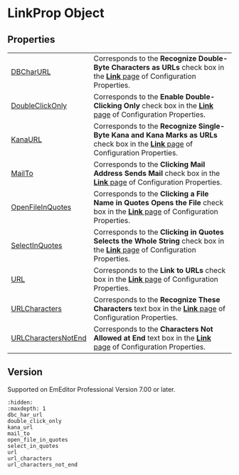 # LinkProp Object

## Properties

|     |     |
| --- | --- |
| [DBCharURL](dbc_har_url) | Corresponds to the **Recognize Double-Byte Characters as URLs** check box in the [**Link** page](../../dlg/properties/link/index) of Configuration Properties. |
| [DoubleClickOnly](double_click_only) | Corresponds to the **Enable Double-Clicking Only** check box in the [**Link** page](../../dlg/properties/link/index) of Configuration Properties. |
| [KanaURL](kana_url) | Corresponds to the **Recognize Single-Byte Kana and Kana Marks as URLs** check box in the [**Link** page](../../dlg/properties/link/index) of Configuration Properties. |
| [MailTo](mail_to) | Corresponds to the **Clicking Mail Address Sends Mail** check box in the [**Link** page](../../dlg/properties/link/index) of Configuration Properties. |
| [OpenFileInQuotes](open_file_in_quotes) | Corresponds to the **Clicking a File Name in Quotes Opens the File** check box in the [**Link** page](../../dlg/properties/link/index) of Configuration Properties. |
| [SelectInQuotes](select_in_quotes) | Corresponds to the **Clicking in Quotes Selects the Whole String** check box in the [**Link** page](../../dlg/properties/link/index) of Configuration Properties. |
| [URL](url) | Corresponds to the **Link to URLs** check box in the [**Link** page](../../dlg/properties/link/index) of Configuration Properties. |
| [URLCharacters](url_characters) | Corresponds to the **Recognize These Characters** text box in the [**Link** page](../../dlg/properties/link/index) of Configuration Properties. |
| [URLCharactersNotEnd](url_characters_not_end) | Corresponds to the **Characters Not Allowed at End** text box in the [**Link** page](../../dlg/properties/link/index) of Configuration Properties. |

## Version

Supported on EmEditor Professional Version 7.00 or later.


```{toctree}
:hidden:
:maxdepth: 1
dbc_har_url
double_click_only
kana_url
mail_to
open_file_in_quotes
select_in_quotes
url
url_characters
url_characters_not_end
```
